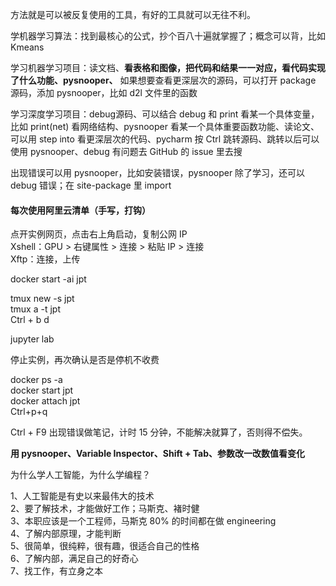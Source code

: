 
方法就是可以被反复使用的工具，有好的工具就可以无往不利。  

学机器学习算法：找到最核心的公式，抄个百八十遍就掌握了；概念可以背，比如 Kmeans    

学习机器学习项目：读文档、**看表格和图像，把代码和结果一一对应，看代码实现了什么功能、pysnooper、** 如果想要查看更深层次的源码，可以打开 package 源码，添加 pysnooper，比如 d2l 文件里的函数  

学习深度学习项目：debug源码、可以结合 debug 和 print 看某一个具体变量，比如 print(net) 看网络结构、pysnooper 看某一个具体重要函数功能、读论文、可以用 step into 看更深层次的代码、pycharm 按 Ctrl 跳转源码、跳转以后可以使用 pysnooper、debug 有问题去 GitHub 的 issue 里去搜  

出现错误可以用 pysnooper，比如安装错误，pysnooper 除了学习，还可以 debug 错误；在 site-package 里 import   


#### 每次使用阿里云清单（手写，打钩）
点开实例网页，点击右上角启动，复制公网 IP  
Xshell：GPU > 右键属性 > 连接 > 粘贴 IP > 连接  
Xftp：连接，上传  

docker start -ai jpt  

tmux new -s jpt  
tmux a -t jpt  
Ctrl + b d  

jupyter lab  

停止实例，再次确认是否是停机不收费  



docker ps -a  
docker start jpt  
docker attach jpt  
Ctrl+p+q  



Ctrl + F9 出现错误做笔记，计时 15 分钟，不能解决就算了，否则得不偿失。  

**用 pysnooper、Variable Inspector、Shift + Tab、参数改一改数值看变化**  


为什么学人工智能，为什么学编程？  

1、人工智能是有史以来最伟大的技术  
2、要了解技术，才能做好工作；马斯克、褚时健  
3、本职应该是一个工程师，马斯克 80% 的时间都在做 engineering  
4、了解内部原理，才能判断  
5、很简单，很纯粹，很有趣，很适合自己的性格  
6、了解内部，满足自己的好奇心  
7、找工作，有立身之本  

